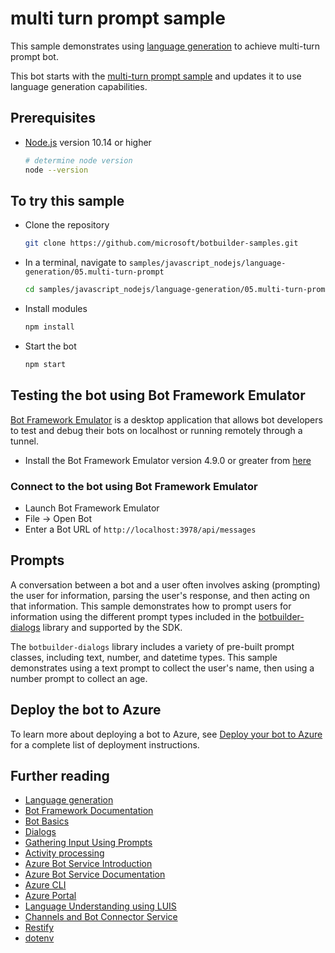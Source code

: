# multi turn prompt sample

This sample demonstrates using [language generation][1] to achieve multi-turn prompt bot.

This bot starts with the [multi-turn prompt sample][2] and updates it to use language generation capabilities.

## Prerequisites

- [Node.js](https://nodejs.org) version 10.14 or higher

    ```bash
    # determine node version
    node --version
    ```

## To try this sample

- Clone the repository

    ```bash
    git clone https://github.com/microsoft/botbuilder-samples.git
    ```

- In a terminal, navigate to `samples/javascript_nodejs/language-generation/05.multi-turn-prompt`

    ```bash
    cd samples/javascript_nodejs/language-generation/05.multi-turn-prompt
    ```

- Install modules

    ```bash
    npm install
    ```

- Start the bot

    ```bash
    npm start
    ```

## Testing the bot using Bot Framework Emulator

[Bot Framework Emulator](https://github.com/microsoft/botframework-emulator) is a desktop application that allows bot developers to test and debug their bots on localhost or running remotely through a tunnel.

- Install the Bot Framework Emulator version 4.9.0 or greater from [here](https://github.com/Microsoft/BotFramework-Emulator/releases)

### Connect to the bot using Bot Framework Emulator

- Launch Bot Framework Emulator
- File -> Open Bot
- Enter a Bot URL of `http://localhost:3978/api/messages`

## Prompts

A conversation between a bot and a user often involves asking (prompting) the user for information, parsing the user's response,
and then acting on that information. This sample demonstrates how to prompt users for information using the different prompt types
included in the [botbuilder-dialogs](https://docs.microsoft.com/en-us/azure/bot-service/bot-builder-concept-dialog?view=azure-bot-service-4.0) library
and supported by the SDK.

The `botbuilder-dialogs` library includes a variety of pre-built prompt classes, including text, number, and datetime types. This
sample demonstrates using a text prompt to collect the user's name, then using a number prompt to collect an age.

## Deploy the bot to Azure

To learn more about deploying a bot to Azure, see [Deploy your bot to Azure](https://aka.ms/azuredeployment) for a complete list of deployment instructions.

## Further reading

- [Language generation](https://aka.ms/language-generation)
- [Bot Framework Documentation](https://docs.botframework.com)
- [Bot Basics](https://docs.microsoft.com/azure/bot-service/bot-builder-basics?view=azure-bot-service-4.0)
- [Dialogs](https://docs.microsoft.com/en-us/azure/bot-service/bot-builder-concept-dialog?view=azure-bot-service-4.0)
- [Gathering Input Using Prompts](https://docs.microsoft.com/en-us/azure/bot-service/bot-builder-prompts?view=azure-bot-service-4.0&tabs=csharp)
- [Activity processing](https://docs.microsoft.com/en-us/azure/bot-service/bot-builder-concept-activity-processing?view=azure-bot-service-4.0)
- [Azure Bot Service Introduction](https://docs.microsoft.com/azure/bot-service/bot-service-overview-introduction?view=azure-bot-service-4.0)
- [Azure Bot Service Documentation](https://docs.microsoft.com/azure/bot-service/?view=azure-bot-service-4.0)
- [Azure CLI](https://docs.microsoft.com/cli/azure/?view=azure-cli-latest)
- [Azure Portal](https://portal.azure.com)
- [Language Understanding using LUIS](https://docs.microsoft.com/en-us/azure/cognitive-services/luis/)
- [Channels and Bot Connector Service](https://docs.microsoft.com/en-us/azure/bot-service/bot-concepts?view=azure-bot-service-4.0)
- [Restify](https://www.npmjs.com/package/restify)
- [dotenv](https://www.npmjs.com/package/dotenv)


[41]:../../README.md
[1]:https://aka.ms/language-generation
[2]:../../05.multi-turn-prompt
